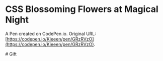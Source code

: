 # CSS Blossoming Flowers at Magical Night 

A Pen created on CodePen.io. Original URL: [https://codepen.io/Kieeen/pen/GRzRVzO](https://codepen.io/Kieeen/pen/GRzRVzO).

#   G i f t  
 
